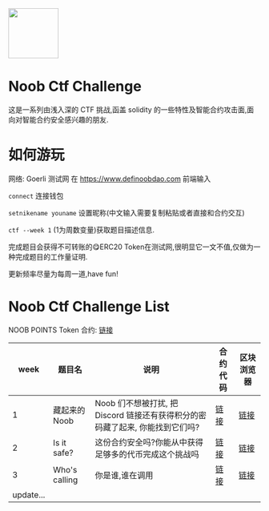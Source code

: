
<img style="margin: 0 auto;" src="https://i.imgur.com/FEW1Hdq.png" height=100 width=100 /> 

# Noob Ctf Challenge
这是一系列由浅入深的 CTF 挑战,函盖 solidity 的一些特性及智能合约攻击面,面向对智能合约安全感兴趣的朋友.

# 如何游玩
网络: Goerli 测试网
在 https://www.definoobdao.com 前端输入

`connect` 连接钱包

`setnikename youname` 设置昵称(中文输入需要复制粘贴或者直接和合约交互)

`ctf --week 1` (1为周数变量)获取题目描述信息.

完成题目会获得不可转账的😋ERC20 Token在测试网,很明显它一文不值,仅做为一种完成题目的工作量证明.

更新频率尽量为每周一道,have fun!
# Noob Ctf Challenge List
NOOB POINTS Token 合约: [链接](https://goerli.etherscan.io/address/0xc7fb6f3f063de4bba9f85a8a3b6d2c8b110277ed#code#code)

|week|题目名|说明|合约代码|区块浏览器|
|---|---|---|---|---|
|1|藏起来的 Noob|Noob 们不想被打扰, 把 Discord 链接还有获得积分的密码藏了起来, 你能找到它们吗?|[链接](https://github.com/definoobdao/noob-ctf-challenges/blob/main/src/NoobCtfChallengesWeek1.sol)|[链接](https://goerli.etherscan.io/address/0x1B06f491E7FF1E9239DDe6CFED8908DADD0d7dd9)|
|2|Is it safe?|这份合约安全吗?你能从中获得足够多的代币完成这个挑战吗|[链接](https://github.com/definoobdao/noob-ctf-challenges/blob/main/src/NoobCtfChallengesWeek2.sol)|[链接](https://goerli.etherscan.io/address/0x3da52b36ae16dde3ef2cf503221338585f186b8e)|
|3|Who's calling|你是谁,谁在调用|[链接](https://github.com/definoobdao/noob-ctf-challenges/blob/main/src/NoobCtfChallengesWeek3.sol)|[链接](https://goerli.etherscan.io/address/0xf56ff05865c783cf231a2b6536cef36b95375294)|
|update...|||||